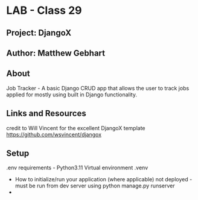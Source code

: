 # LAB - Class 29
## Project: DjangoX
## Author: Matthew Gebhart


## About
Job Tracker - A basic Django CRUD app that allows the user to track jobs applied for mostly using built in Django functionality. 

## Links and Resources
credit to Will Vincent for the excellent DjangoX template https://github.com/wsvincent/djangox


## Setup
.env requirements - Python3.11 Virtual environment .venv

- How to initialize/run your application (where applicable)
not deployed - must be run from dev server using python manage.py runserver
- 
